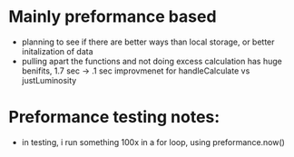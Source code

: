 # Mainly preformance based
* planning to see if there are better ways than local storage, or better initalization of data
* pulling apart the functions and not doing excess calculation has huge benifits, 1.7 sec -> .1 sec improvmenet for handleCalculate vs justLuminosity


# Preformance testing notes:
* in testing, i run something 100x in a for loop, using preformance.now()